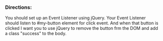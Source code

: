 <h3>Directions:</h3>

You should set up an Event Listener using jQuery. Your Event Listener should listen to #my-button element for click event. And when that button is clicked I want you to use jQuery to remove the button frm the DOM and add a class "success" to the body.
